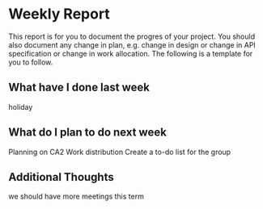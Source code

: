 # Weekly Report

This report is for you to document the progres of your project. You should also document any change in plan, e.g. change in design or change in API specification or change in work allocation. The following is a template for you to follow.

## What have I done last week

holiday

## What do I plan to do next week

Planning on CA2
Work distribution
Create a to-do list for the group

## Additional Thoughts

we should have more meetings this term 
